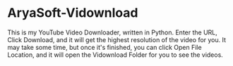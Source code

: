 # AryaSoft-Vidownload
This is my YouTube Video Downloader, written in Python. Enter the URL, Click Download, and it will get the highest resolution of the video for you. It may take some time, but once it's finished, you can click Open File Location, and it will open the Vidownload Folder for you to see the videos.
